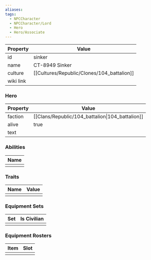 ```yaml
---
aliases: 
tags:
  - NPCCharacter
  - NPCCharacter/Lord
  - Hero
  - Hero/Associate
---
```


| Property  | Value             |
| :-------- | ----------------- |
| id        | sinker            |
| name      | CT-8949 Sinker    |
| culture   | [[Cultures/Republic/Clones/104_battalion]] |
| wiki link |                   |
### Hero
| Property | Value                                           |
| -------- | ----------------------------------------------- |
| faction  | [[Clans/Republic/104_battalion\|104_battalion]] |
| alive    | true                                            |
| text     |                                                 |

### Abilities
| Name |
| :--: |
|      |

### Traits
| Name | Value |
| ---- | ----- |
|      |       |

### Equipment Sets
| Set | Is Civilian |
| --- | ----------- |
|     |             |

### Equipment Rosters
| Item | Slot |
| ---- | ---- |
|      |      |
